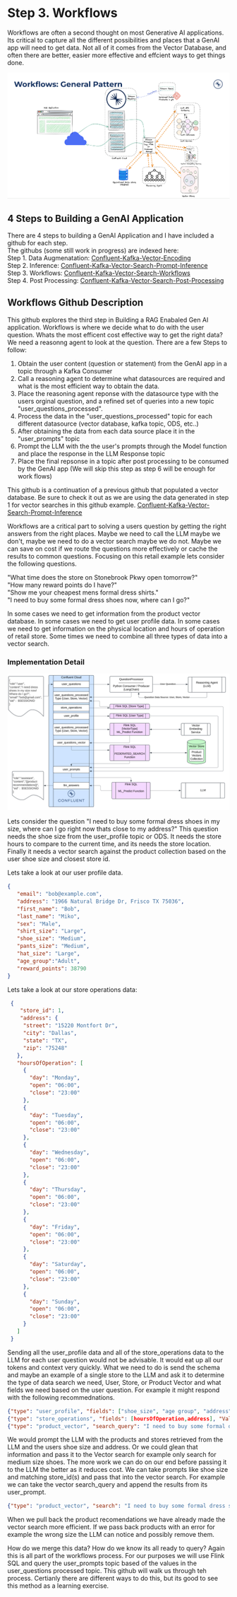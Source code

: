 # Step 3.  Workflows

Workflows are often a second thought on most Generative AI applications.  Its critical to capture all the different possibilities and places that a GenAI app will need to get data.  Not all of it comes from the Vector Database, and often there are better, easier more effective and effcient ways to get things done. 
   
![Workflows General Architecture](/files/img/workflowsGeneralPattern2.png)  

## 4 Steps to Building a GenAI Application
There are 4 steps to building a GenAI Application and I have included a github for each step.    
The githubs (some still work in progress) are indexed here:   
Step 1. Data Augmenatation: [Confluent-Kafka-Vector-Encoding](https://github.com/brittonlaroche/Confluent-Kafka-Vector-Encoding)   
Step 2. Inference: [Confluent-Kafka-Vector-Search-Prompt-Inference](https://github.com/brittonlaroche/Confluent-Kafka-Vector-Search-Prompt-Inference)   
Step 3. Workflows: [Confluent-Kafka-Vector-Search-Workflows](https://github.com/brittonlaroche/Confluent-Kafka-Vector-Search-Workflows)   
Step 4. Post Processing: [Confluent-Kafka-Vector-Search-Post-Processing](https://github.com/brittonlaroche/Confluent-Kafka-Vector-Search-Post-Processing)   
   
## Workflows Github Description
This github explores the third step in Building a RAG Enabaled Gen AI application.  Workflows is where we decide what to do with the user question. Whats the most efficent cost effective way to get the right data? We need a reasonng agent to look at the question.  There are a few Steps to follow:   

   1. Obtain the user content (question or statement) from the GenAI app in a topic through a Kafka Consumer  
   2. Call a reasoning agent to determine what datasources are required and what is the most efficient way to obtain the data.   
   3. Place the reasoning agent reponse with the datasource type with the users orginal question, and a refined set of queries into a new topic "user_questions_processed".
   4. Process the data in the "user_questions_processed" topic for each different datasource (vector database, kafka topic, ODS, etc..)
   5. After obtaining the data from each data source place it in the "user_prompts" topic
   6. Prompt the LLM with the the user's prompts through the Model function and place the response in the LLM Response topic
   7. Place the final repsonse in a topic after post processing to be consumed by the GenAI app (We will skip this step as step 6 will be enough for work flows)  

This github is a continuation of a previous github that populated a vector database.  Be sure to check it out as we are using the data generated in step 1 for vector searches in this github example. [Confluent-Kafka-Vector-Search-Prompt-Inference](https://github.com/brittonlaroche/Confluent-Kafka-Vector-Search-Prompt-Inference)   
   
Workflows are a critical part to solving a users question by getting the right answers from the right places.  Maybe we need to call the LLM maybe we don't, maybe we need to do a vector search maybe we do not.  Maybe we can save on cost if we route the questions more effectively or cache the results to common questions.  Focusing on this retail example lets consider the following questions.

"What time does the store on Stonebrook Pkwy open tomorrow?"   
"How many reward points do I have?"   
"Show me your cheapest mens formal dress shirts."   
"I need to buy some formal dress shoes now, where can I go?"   
   
In some cases we need to get information from the product vector database.  In some cases we need to get user profile data. In some cases we need to get information on the physical location and hours of operation of retail store.  Some times we need to combine all three types of data into a vector search.
   
### Implementation Detail
![Workflows Genreral Architecture](/files/img/workflowsImplementation.png)  

Lets consider the question "I need to buy some formal dress shoes in my size, where can I go right now thats close to my address?" This question needs the shoe size from the user_profile topic or ODS. It needs the store hours to compare to the current time, and its needs the store location.  Finally it needs a vector search against the product collection based on the user shoe size and closest store id.

Lets take a look at our user profile data.

```json
{
   "email": "bob@example.com",
   "address": "1966 Natural Bridge Dr, Frisco TX 75036",
   "first_name": "Bob",
   "last_name": "Miko",
   "sex": "Male",
   "shirt_size": "Large",
   "shoe_size": "Medium",
   "pants_size": "Medium",
   "hat_size": "Large",
   "age_group":"Adult",
   "reward_points": 38790
}
```

Lets take a look at our store operations data:  
   
```json
 {
    "store_id": 1,
    "address": {
     "street": "15220 Montfort Dr",
     "city": "Dallas",
     "state": "TX",
     "zip": "75248"
   },
   "hoursOfOperation": [
     {
       "day": "Monday",
       "open": "06:00",
       "close": "23:00"
     },
     {
       "day": "Tuesday",
       "open": "06:00",
       "close": "23:00"
     },
     {
       "day": "Wednesday",
       "open": "06:00",
       "close": "23:00"
     },
     {
       "day": "Thursday",
       "open": "06:00",
       "close": "23:00"
     },
     {
       "day": "Friday",
       "open": "06:00",
       "close": "23:00"
     },
     {
       "day": "Saturday",
       "open": "06:00",
       "close": "23:00"
     },
     {
       "day": "Sunday",
       "open": "06:00",
       "close": "23:00"
     }
   ]
 }
```

Sending all the user_profile data and all of the store_operations data to the LLM for each user question would not be advisable.  It would eat up all our tokens and context very quickly.  What we need to do is send the schema and maybe an example of a single store to the LLM and ask it to determine the type of data search we need, User, Store, or Product Vector and what fields we need based on the user question. For example it might respond with the following recommednations.

```json
{"type": "user_profile", "fields": ["shoe_size", "age group", "address"]}
{"type": "store_operations", "fields": [hoursOfOperation,address], "Value":"Saturday 1800"}
{"type": "product_vector", "search_query": "I need to buy some formal dress shoes"}
```

We would prompt the LLM with the products and stores retrieved from the LLM and the users shoe size and address. Or we could glean that information and pass it to the Vector search for example only search for medium size shoes. The more work we can do on our end before passing it to the LLM the better as it reduces cost.  We can take prompts like shoe size and matching store_id(s) and pass that into the vector search. For example we can take the vector search_query and append the results from its user_prompt. 

```json
{"type": "product_vector", "search": "I need to buy some formal dress shoes adult medium size store_ids: 37,38,42"}
```
    
When we pull back the product recomendations we have already made the vector search more efficient.  If we pass back products with an error for example the wrong size the LLM can notice and possibly remove them. 

How do we merge this data?  How do we know its all ready to query?  Again this is all part of the workflows process. For our purposes we will use Flink SQL and query the user_prompts topic based of the values in the user_questions processed topic.  This github will walk us through teh process.  Certianly there are different ways to do this, but its good to see this method as a learning exercise.

    
